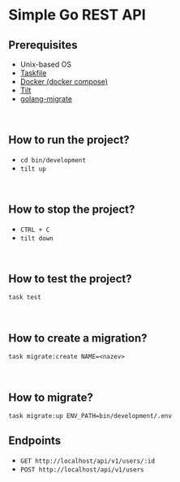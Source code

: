 # Simple Go REST API

## Prerequisites
- Unix-based OS
- [Taskfile](https://taskfile.dev/)
- [Docker (docker compose)](https://www.docker.com/)
- [Tilt](https://tilt.dev/)
- [golang-migrate](https://formulae.brew.sh/formula/golang-migrate)

<br>

## How to run the project?
- ``cd bin/development``
- ``tilt up``

<br>

## How to stop the project?
- ``CTRL + C``
- ``tilt down``

<br>

## How to test the project?
``task test``

<br>

## How to create a migration?
``task migrate:create NAME=<nazev>``

<br>

## How to migrate?
``task migrate:up ENV_PATH=bin/development/.env``

## Endpoints
- ``GET http://localhost/api/v1/users/:id``
- ``POST http://localhost/api/v1/users``